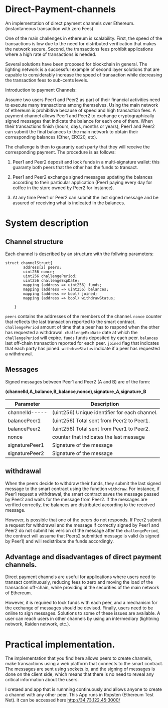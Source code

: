 # Direct-Payment-channels
An implementation of direct payment channels over Ethereum. (instantaneous transaction with zero Fees)


One of the main challenges in ethereum is scalability. First, the speed of the transactions is low due to the need for distributed verification that makes the network secure. Second, the transactions fees prohibit applications where a high rate of transactions is needed.

Several solutions have been proposed for blockchain in general. The lighting network is a successful example of second layer solutions that are capable to considerably increase the speed of transaction while decreasing the transaction fees to sub-cents levels. 

Introduction to payment Channels:

Assume two users Peer1 and Peer2 as part of their financial activities need to execute many transactions among themselves. Using the main network of ethereum is prohibitive because of speed and high transaction fees. A payment channel allows Peer1 and Peer2 to exchange cryptographically signed messages that indicate the balance for each one of them. When their transactions finish (hours, days, months or years), Peer1 and Peer2 can submit the final balances to the main network to obtain their corresponding balances (Ether, ERC20, etc).

The challenge is then to guaranty each party that they will receive the corresponding payment. The procedure is as follows:

1. Peer1 and Peer2 deposit and lock funds in a multi-signature wallet: this guaranty both peers that the other has the funds to transact.

2. Peer1 and Peer2 exchange signed messages updating the balances according to their particular application (Peer1 paying every day for coffee in the store owned by Peer2 for instance).  

3. At any time Peer1 or Peer2 can submit the last signed message and be assured of receiving what is indicated in the balances.

# System description

## Channel structure
Each channel is described by an structure with the follwing parameters:

```solidity
struct channelStruct{
        address[2] peers;
        uint256 nonce;
        uint256 challengePeriod;
        uint256 challengeExpDate;
        mapping (address => uint256) funds;
        mapping (address => uint256) balances;
        mapping (address => bool) joined;
        mapping (address => bool) withdrawStatus;
        
    }
```
`peers` contains the addresses of the members of the channel.
`nonce` counter that reflects the last transaction reported to the smart contract.
`challengePeriod` amount of time that a peer has to respond when the other has requested a withdrawal.
`challengeExpDate` date at which the `challengePeriod` will expire.
`funds` funds deposited by each peer.
`balances` last off-chain transaction reported for each peer.
`joined` flag that indicates that each party has joined.
`withdrawStatus` indicate if a peer has requested a withdrawal.

## Messages

Signed messages between Peer1 and Peer2 (A and B) are of the form: 

**(channelId,A_balance,B_balance,nonce),signature_A,signature_B**

|Parameter     |Description
|--------------|----------------------------------------------|
|channelId-----| (uint256) Unique identifier for each channel.|
|balancePeer1  | (uint256) Total sent from Peer2 to Peer1.    |
|balancePeer2  | (uint256) Total sent from Peer1 to Peer2.    |
|nonce         | counter that indicates the last message      |
|signaturePeer1| Signature of the message                     |
|signaturePeer2| Signature of the message                     |


## withdrawal

When the peers decide to withdraw their funds, they submit the last signed message to the smart contract using the function `withdraw`.
For instance, if Peer1 request a withdrawal, the smart contract saves the message passed by Peer2 and waits for the message from Peer2. If the messages are verified correctly, the balances are distributed according to the received message.

However, is possible that one of the peers do not responds. If Peer2 submit a request for withdrawal and the message if correctly signed by Peer1 and Peer2 do not submit his version of the message after the `challengePeriod`, the contract will assume that Peers2 submitted message is valid (is signed by Peer1) and will redistribute the funds accordingly.


## Advantage and disadvantages of direct payment channels.

Direct payment channels are useful for applications where users need to transact continuously, reducing fees to zero and moving the load of the transaction off-chain, while providing al the securities of the main network of Ethereum.

However, it is required to lock funds with each peer, and a mechanism for the exchange of messages should be devised. Finally, users need to be online to sign messages. Solutions to some of these issues are available. A user can reach users in other channels by using an intermediary (lightning network, Raiden network, etc.). 

# Practical implementation. 
The implementation that you find here allows peers to create channels, make transactions using a web platform that connects to the smart contract. The messages are sent using sockets.io, and the signing of messages is done on the client side, which means that there is no need to reveal any critical information about the users. 

I cretaed and app that is runnning continuously and allows anyone to create a channel with any other peer. This App runs in Ropsten (Ethereum Test Net). it can be accessed here http://34.73.122.45:3000/
